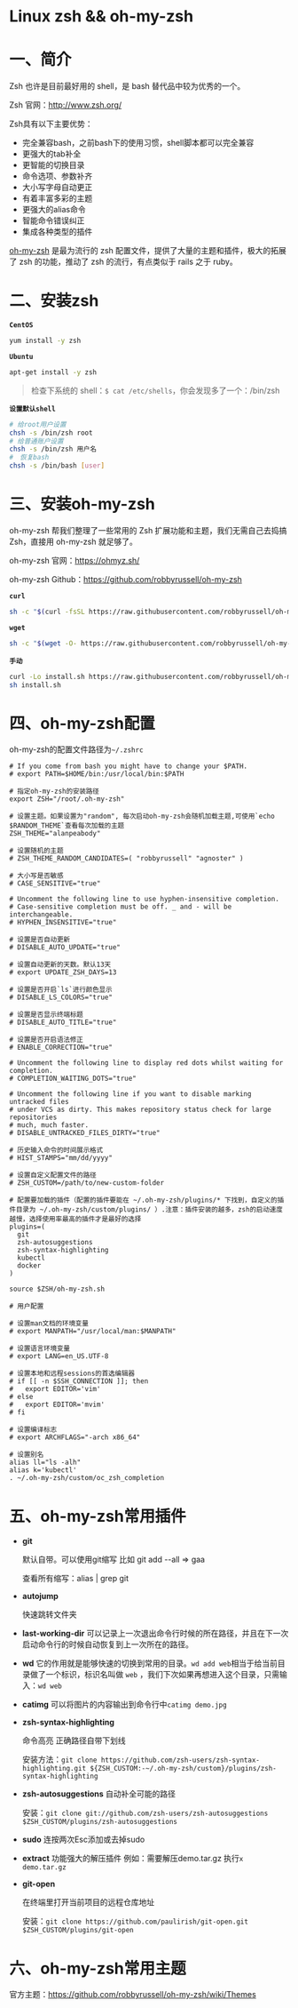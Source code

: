 # Linux zsh && oh-my-zsh

# 一、简介

Zsh 也许是目前最好用的 shell，是 bash 替代品中较为优秀的一个。

Zsh 官网：http://www.zsh.org/

Zsh具有以下主要优势：

- 完全兼容bash，之前bash下的使用习惯，shell脚本都可以完全兼容
- 更强大的tab补全
- 更智能的切换目录
- 命令选项、参数补齐
- 大小写字母自动更正
- 有着丰富多彩的主题
- 更强大的alias命令
- 智能命令错误纠正
- 集成各种类型的插件

[oh-my-zsh](https://github.com/robbyrussell/oh-my-zsh) 是最为流行的 zsh 配置文件，提供了大量的主题和插件，极大的拓展了 zsh 的功能，推动了 zsh 的流行，有点类似于 rails 之于 ruby。

# 二、安装zsh

**`CentOS`**

```bash
yum install -y zsh
```

**`Ubuntu`** 

```bash
apt-get install -y zsh
```



> 检查下系统的 shell：`$ cat /etc/shells`，你会发现多了一个：/bin/zsh

**`设置默认shell`**

```bash
# 给root用户设置
chsh -s /bin/zsh root
# 给普通账户设置
chsh -s /bin/zsh 用户名
#　恢复bash
chsh -s /bin/bash [user]
```





# 三、安装oh-my-zsh

oh-my-zsh 帮我们整理了一些常用的 Zsh 扩展功能和主题，我们无需自己去捣搞 Zsh，直接用 oh-my-zsh 就足够了。

oh-my-zsh 官网：https://ohmyz.sh/

oh-my-zsh Github：https://github.com/robbyrussell/oh-my-zsh

**`curl`**

```bash
sh -c "$(curl -fsSL https://raw.githubusercontent.com/robbyrussell/oh-my-zsh/master/tools/install.sh)"
```

**`wget`**

```bash
sh -c "$(wget -O- https://raw.githubusercontent.com/robbyrussell/oh-my-zsh/master/tools/install.sh)"
```

**`手动`**

```bash
curl -Lo install.sh https://raw.githubusercontent.com/robbyrussell/oh-my-zsh/master/tools/install.sh
sh install.sh
```

# 四、oh-my-zsh配置

oh-my-zsh的配置文件路径为`~/.zshrc`

```properties
# If you come from bash you might have to change your $PATH.
# export PATH=$HOME/bin:/usr/local/bin:$PATH

# 指定oh-my-zsh的安装路径
export ZSH="/root/.oh-my-zsh"

# 设置主题。如果设置为"random", 每次启动oh-my-zsh会随机加载主题,可使用`echo $RANDOM_THEME`查看每次加载的主题
ZSH_THEME="alanpeabody"

# 设置随机的主题
# ZSH_THEME_RANDOM_CANDIDATES=( "robbyrussell" "agnoster" )

# 大小写是否敏感
# CASE_SENSITIVE="true"

# Uncomment the following line to use hyphen-insensitive completion.
# Case-sensitive completion must be off. _ and - will be interchangeable.
# HYPHEN_INSENSITIVE="true"

# 设置是否自动更新
# DISABLE_AUTO_UPDATE="true"

# 设置自动更新的天数。默认13天
# export UPDATE_ZSH_DAYS=13

# 设置是否开启`ls`进行颜色显示
# DISABLE_LS_COLORS="true"

# 设置是否显示终端标题
# DISABLE_AUTO_TITLE="true"

# 设置是否开启语法修正
# ENABLE_CORRECTION="true"

# Uncomment the following line to display red dots whilst waiting for completion.
# COMPLETION_WAITING_DOTS="true"

# Uncomment the following line if you want to disable marking untracked files
# under VCS as dirty. This makes repository status check for large repositories
# much, much faster.
# DISABLE_UNTRACKED_FILES_DIRTY="true"

# 历史输入命令的时间展示格式
# HIST_STAMPS="mm/dd/yyyy"

# 设置自定义配置文件的路径
# ZSH_CUSTOM=/path/to/new-custom-folder

# 配置要加载的插件（配置的插件要能在 ~/.oh-my-zsh/plugins/* 下找到，自定义的插件目录为 ~/.oh-my-zsh/custom/plugins/ ）.注意：插件安装的越多，zsh的启动速度越慢，选择使用率最高的插件才是最好的选择
plugins=(
  git
  zsh-autosuggestions
  zsh-syntax-highlighting
  kubectl
  docker
)

source $ZSH/oh-my-zsh.sh

# 用户配置

# 设置man文档的环境变量
# export MANPATH="/usr/local/man:$MANPATH"

# 设置语言环境变量
# export LANG=en_US.UTF-8

# 设置本地和远程sessions的首选编辑器
# if [[ -n $SSH_CONNECTION ]]; then
#   export EDITOR='vim'
# else
#   export EDITOR='mvim'
# fi

# 设置编译标志
# export ARCHFLAGS="-arch x86_64"

# 设置别名
alias ll="ls -alh"
alias k='kubectl'
. ~/.oh-my-zsh/custom/oc_zsh_completion
```

# 五、oh-my-zsh常用插件

- **git**

  默认自带。可以使用git缩写 比如 git add --all => gaa

  查看所有缩写：alias | grep git

- **autojump**

  快速跳转文件夹

- **last-working-dir**
  可以记录上一次退出命令行时候的所在路径，并且在下一次启动命令行的时候自动恢复到上一次所在的路径。

- **wd**
  它的作用就是能够快速的切换到常用的目录。`wd add web`相当于给当前目录做了一个标识，标识名叫做 `web` ，我们下次如果再想进入这个目录，只需输入：`wd web`

- **catimg**
  可以将图片的内容输出到命令行中`catimg demo.jpg`

- **zsh-syntax-highlighting**

  命令高亮 正确路径自带下划线

  安装方法：`git clone https://github.com/zsh-users/zsh-syntax-highlighting.git ${ZSH_CUSTOM:-~/.oh-my-zsh/custom}/plugins/zsh-syntax-highlighting`

- **zsh-autosuggestions**
  自动补全可能的路径
  
  安装：`git clone git://github.com/zsh-users/zsh-autosuggestions $ZSH_CUSTOM/plugins/zsh-autosuggestions`

- **sudo**
  连按两次Esc添加或去掉sudo

- **extract**
  功能强大的解压插件
  例如：需要解压demo.tar.gz
  执行`x demo.tar.gz`

- **git-open**

  在终端里打开当前项目的远程仓库地址

  安装：`git clone https://github.com/paulirish/git-open.git $ZSH_CUSTOM/plugins/git-open`

# 六、oh-my-zsh常用主题

官方主题：https://github.com/robbyrussell/oh-my-zsh/wiki/Themes